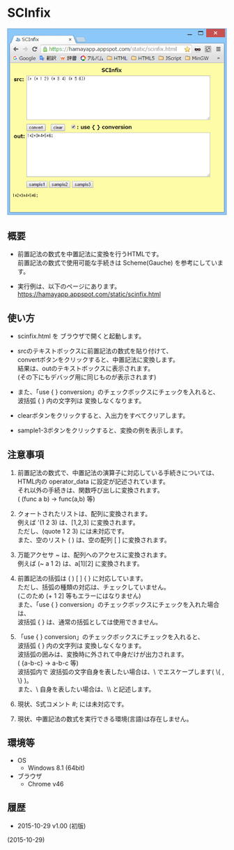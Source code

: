 # SCInfix

![image](image.png)

## 概要
- 前置記法の数式を中置記法に変換を行うHTMLです。  
  前置記法の数式で使用可能な手続きは Scheme(Gauche) を参考にしています。

- 実行例は、以下のページにあります。  
  https://hamayapp.appspot.com/static/scinfix.html


## 使い方
- scinfix.html を ブラウザで開くと起動します。

- srcのテキストボックスに前置記法の数式を貼り付けて、  
  convertボタンをクリックすると、中置記法に変換します。  
  結果は、outのテキストボックスに表示されます。  
  (その下にもデバッグ用に同じものが表示されます)

- また、「use { } conversion」のチェックボックスにチェックを入れると、  
  波括弧 { } 内の文字列は 変換しなくなります。

- clearボタンをクリックすると、入出力をすべてクリアします。

- sample1-3ボタンをクリックすると、変換の例を表示します。


## 注意事項
1. 前置記法の数式で、中置記法の演算子に対応している手続きについては、  
   HTML内の operator_data に設定が記述されています。  
   それ以外の手続きは、関数呼び出しに変換されます。  
   ( (func a b) → func(a,b) 等)

2. クォートされたリストは、配列に変換されます。  
   例えば '(1 2 3) は、[1,2,3] に変換されます。  
   ただし、(quote 1 2 3) には未対応です。  
   また、空のリスト ( ) は、空の配列 [ ] に変換されます。

3. 万能アクセサ ~ は、配列へのアクセスに変換されます。  
   例えば (~ a 1 2) は、a[1][2] に変換されます。

4. 前置記法の括弧は ( ) [ ] { } に対応しています。  
   ただし、括弧の種類の対応は、チェックしていません。  
   (このため (+ 1 2] 等もエラーにはなりません)  
   また、「use { } conversion」のチェックボックスにチェックを入れた場合は、  
   波括弧 { } は、通常の括弧としては使用できません。

5. 「use { } conversion」のチェックボックスにチェックを入れると、  
   波括弧 { } 内の文字列は 変換しなくなります。  
   波括弧の囲みは、変換時に外されて中身だけが出力されます。  
   ( {a-b-c} → a-b-c 等)  
   波括弧内で 波括弧の文字自身を表したい場合は、\\ でエスケープします( \\{ , \\} )。  
   また、\\ 自身を表したい場合は、\\\\ と記述します。

6. 現状、S式コメント #; には未対応です。

7. 現状、中置記法の数式を実行できる環境(言語)は存在しません。


## 環境等
- OS
  - Windows 8.1 (64bit)
- ブラウザ
  - Chrome v46

## 履歴
- 2015-10-29 v1.00 (初版)


(2015-10-29)
